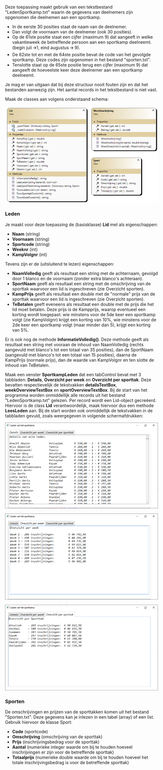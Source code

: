 Deze toepassing maakt gebruik van een tekstbestand "LedenSportkamp.txt" waarin de gegevens van deelnemers zijn opgenomen die deelnemen aan een sportkamp.

- In de eerste 30 posities staat de naam van de deelnemer.
- Dan volgt de voornaam van de deelnemer (ook 30 posities).
- Op de 61ste positie staat een cijfer (maximum 9) dat aangeeft in welke vakantieweek de betreffende persoon aan een sportkamp deelneemt. (begin juli 🡪1, eind augustus 🡪 9).
- De 62ste tot en met de 64ste positie bevat de code van het gevolgde sportkamp. Deze codes zijn opgenomen in het bestand "sporten.txt".
- Tenslotte staat op de 65ste positie terug een cijfer (maximum 9) dat aangeeft de hoeveelste keer deze deelnemer aan een sportkamp deelneemt.

Je mag er van uitgaan dat bij deze structuur nooit fouten zijn en dat het bestanden aanwezig zijn. Het aantal records in het tekstbestand is niet vast.

Maak de classes aan volgens onderstaand schema:

![](./media/ClassDiagram.png)

### Leden
Je maakt voor deze toepassing de (basisklasse) **Lid** met als eigenschappen:
- **Naam** (string)
- **Voornaam** (string)
- **Sportcode** (string)
- **Weeknr** (int)
- **KampVolgnr** (int)

Tevens zijn er de (uitsluitend te lezen) eigenschappen:
- **NaamVolledig** geeft als resultaat een string met de achternaam, gevolgd door 1 blanco en de voornaam (zonder extra blanco's achteraan).
- **SportNaam** geeft als resultaat een string met de omschrijving van de sporttak waarvoor een lid is ingeschreven (zie Overzicht sporten).
- **KampPrijs** geeft als resultaat een double met de "normale" prijs van de sporttak waarvoor een lid is ingeschreven (zie Overzicht sporten).
- **TeBetalen** geeft eveneens als resultaat een double met de prijs die het lid moet betalen. Deze prijs is de Kampprijs, waarop eventueel een korting wordt toegepast: wie minstens voor de 5de keer een sportkamp volgt (zie KampVolgnr) krijgt een korting van 10%, wie minstens voor de 2de keer een sportkamp volgt (maar minder dan 5), krijgt een korting van 5%.

Er is ook nog de methode **InformatieVolledig()**. Deze methode geeft als resultaat een string met vooraan de inhoud van NaamVolledig (rechts aangevuld met blanco's tot een totaal van 35 posities), dan de SportNaam (aangevuld met blanco's tot een totaal van 15 posities), daarna de KampPrijs (normale prijs), dan de waarde van KampVolgnr en ten slotte de inhoud van TeBetalen.

Maak een venster **SportkampLeden** dat een tabControl bevat met 3 tabbladen: **Details**, **Overzicht per week** en **Overzicht per sporttak**. Deze bevatten respectievelijk de tekstvakken **detailsTextBox**, **weekOverviewTextBox** en **sportOverviewTextBox**.
Bij de start van het programma worden onmiddellijk alle records uit het bestand "LedenSportkamp.txt" gelezen. Per record wordt een Lid-object gecreëerd. Hiervoor is de class **Lid** verantwoordelijk, maak hiervoor dus een methode **LeesLeden** aan.
Bij de start worden ook onmiddellijk de tekstvakken in de tabbladen gevuld, zoals weergegeven in volgende schermafdrukken:

![](./media/image1.png)

![](./media/image2.png)

![](./media/image3.png)

### Sporten
De omschrijvingen en prijzen van de sporttakken komen uit het bestand "Sporten.txt".
Deze gegevens kan je inlezen in een tabel (array) of een list. Gebruik hiervoor de klasse Sport:
- **Code** (sportcode)
- **Omschrijving** (omschrijving van de sporttak)
- **Prijs** (inschrijvingsbedrag voor de sporttak)
- **Aantal** (numerieke integer waarde om bij te houden hoeveel inschrijvingen er zijn voor de betreffende sporttak)
- **Totaalprijs** (numerieke double waarde om bij te houden hoeveel het totale inschrijvingsbedrag is voor de betreffende sporttak)
